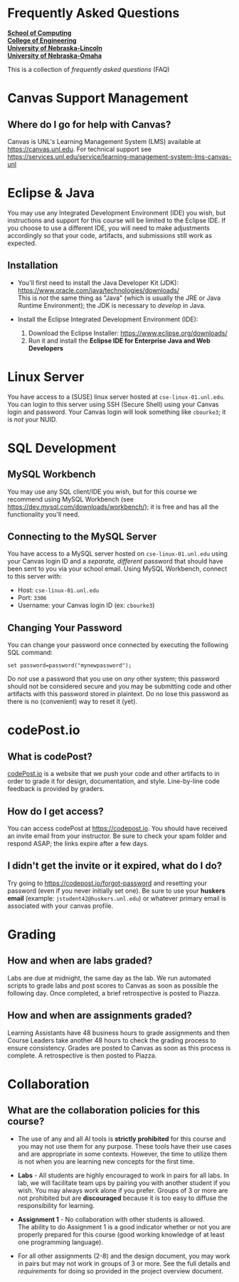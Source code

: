 # Frequently Asked Questions
**[School of Computing](https://computing.unl.edu/)**  
**[College of Engineering](https://engineering.unl.edu/)**  
**[University of Nebraska-Lincoln](https://unl.edu)**  
**[University of Nebraska-Omaha](https://http://unomaha.edu/)**  

This is a collection of *frequently asked questions* (FAQ)

# Canvas Support Management

## Where do I go for help with Canvas?

Canvas is UNL's Learning Management System (LMS) available at
<https://canvas.unl.edu>.  For technical support see
<https://services.unl.edu/service/learning-management-system-lms-canvas-unl>

# Eclipse & Java

You may use any Integrated Development Environment (IDE) you wish, but instructions
and support for this course will be limited to the Eclipse IDE.  If you choose
to use a different IDE, you will need to make adjustments accordingly so that
your code, artifacts, and submissions still work as expected.

## Installation

  - You'll first need to install the Java Developer Kit (JDK):  
    <https://www.oracle.com/java/technologies/downloads/>  
    This is *not* the same thing as "Java" (which is usually the JRE or
    Java Runtime Environment); the JDK is necessary to *develop* in Java.

  - Install the Eclipse Integrated Development Environment (IDE):  

    1. Download the Eclipse Installer: <https://www.eclipse.org/downloads/>  
    2. Run it and install the **Eclipse IDE for Enterprise Java and Web Developers**

# Linux Server

You have access to a (SUSE) linux server hosted at `cse-linux-01.unl.edu`.  You
can login to this server using SSH (Secure Shell) using your Canvas login and
password.  Your Canvas login will look something like `cbourke3`; it is *not*
your NUID.

# SQL Development

## MySQL Workbench

You may use any SQL client/IDE you wish, but for this course we recommend using
MySQL Workbench (see <https://dev.mysql.com/downloads/workbench/>); it is
free and has all the functionality you'll need.

## Connecting to the MySQL Server

You have access to a MySQL server hosted on `cse-linux-01.unl.edu` using your
Canvas login ID and a *separate, different* password that should have been
sent to you via your school email.  Using MySQL Workbench, connect to this
server with:
  * Host: `cse-linux-01.unl.edu`
  * Port: `3306`
  * Username: your Canvas login ID (ex: `cbourke3`)

## Changing Your Password

You can change your password once connected by executing the following SQL
command:  

  `set password=password("mynewpassword");`

Do *not* use a password that you use on *any* other system; this password should
not be considered secure and you may be submitting code and other artifacts with
this password stored in plaintext.  Do no lose this password as there is no
(convenient) way to reset it (yet).

# codePost.io

## What is codePost?

[codePost.io](https://codepost.io) is a website that we push your code and
other artifacts to in order to grade it for design, documentation, and style.
Line-by-line code feedback is provided by graders.  

## How do I get access?

You can access codePost at <https://codepost.io>.  You should have received
an invite email from your instructor.  Be sure to check your spam
folder and respond ASAP; the links expire after a few days.

## I didn't get the invite or it expired, what do I do?

Try going to https://codepost.io/forgot-password and resetting your password
(even if you never initially set one).  Be sure to use your **huskers email**
(example: `jstudent42@huskers.unl.edu`) or whatever primary email is
associated with your canvas profile.

# Grading

## How and when are labs graded?

Labs are due at midnight, the same day as the lab.  We run automated
scripts to grade labs and post scores to Canvas as soon as possible
the following day.  Once completed, a brief retrospective is posted
to Piazza.

## How and when are assignments graded?

Learning Assistants have 48 business hours to grade assignments and
then Course Leaders take another 48 hours to check the grading process
to ensure consistency.  Grades are posted to Canvas as soon as this
process is complete.  A retrospective is then posted to Piazza.

# Collaboration

## What are the collaboration policies for this course?

* The use of any and all AI tools is **strictly prohibited** for this course and
  you may not use them for any purpose.  These tools have their use cases and
  are appropriate in some contexts.  However, the time to utilize them is not
  when you are learning new concepts for the first time.

* **Labs** - All students are highly encouraged to work in pairs for all labs.
  In lab, we will facilitate team ups by pairing you with another student if
  you wish.  You may always work alone if you prefer.  Groups of 3 or more are
  not prohibited but are **discouraged** because it is too easy to diffuse
  the responsibility for learning.  

* **Assignment 1** - No collaboration with other students is allowed.  
  The ability to do Assignment 1 is a good indicator whether or not you are
  properly prepared for this course (good working knowledge of at least one
  programming language).  

* For all other assignments (2-8) and the design document, you may work in pairs
  but may not work in groups of 3 or more.  See the full details and *requirements*
  for doing so provided in the project overview document.
